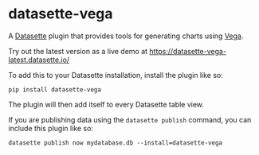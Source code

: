 # datasette-vega

A [Datasette](https://github.com/simonw/datasette) plugin that provides tools
for generating charts using [Vega](https://vega.github.io/).

Try out the latest version as a live demo at https://datasette-vega-latest.datasette.io/

To add this to your Datasette installation, install the plugin like so:

    pip install datasette-vega

The plugin will then add itself to every Datasette table view.

If you are publishing data using the `datasette publish` command, you can
include this plugin like so:

    datasette publish now mydatabase.db --install=datasette-vega
